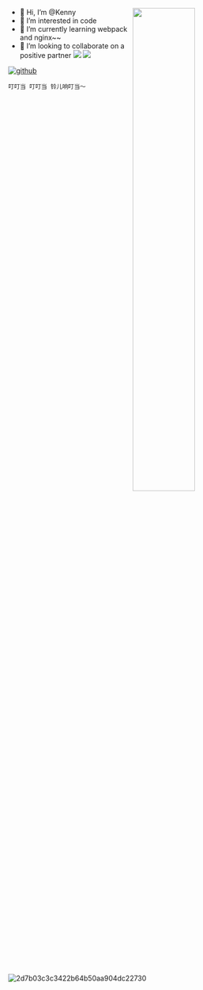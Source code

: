 [<img align="right" width="50%" src="https://github-readme-stats.vercel.app/api?username=CNZN&theme=dark&show_icons=true">](https://metrics.lecoq.io/CNZN?template=classic)
- 👋 Hi, I’m @Kenny
- 👀 I’m interested in code
- 🌱 I’m currently learning webpack and nginx~~
- 💞️ I’m looking to collaborate on a positive partner
[![](http://progressed.io/bar/28?title=completed)]()
[![](http://progressed.io/bar/28)]()

[![github](https://img.shields.io/badge/github-CNZN-brightgreen.svg)](https://github.com/CNZN)

<!--START_SECTION:waka-->
```text
叮叮当 叮叮当 铃儿响叮当～
```
<!--END_SECTION:waka-->

![2d7b03c3c3422b64b50aa904dc22730](https://user-images.githubusercontent.com/66448674/125299160-776b9380-e35b-11eb-9887-4ab8d598fa6e.jpg)

<!---
CNZN/CNZN is a ✨ special ✨ repository because its `README.md` (this file) appears on your GitHub profile.
You can click the Preview link to take a look at your changes.
--->
